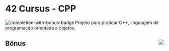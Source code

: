 # 42 Cursus - CPP

<img src="https://game.42sp.org.br/static/assets/achievements/cppn.png" alt="completion-with-bonus-badge" align="left">

Projeto para praticar C++, linguagem de programação orientada a objetos.

## Bônus <img src="https://img.shields.io/badge/GRADE-0%2F100-fail?logo=42&logoColor=fff&color=f00" align="right"/>